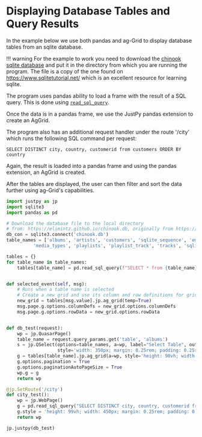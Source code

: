 # Displaying Database Tables and Query Results

In the example below we use both pandas and ag-Grid to display database tables from an sqlite database.

!!! warning
    For the example to work you need to download the [chinook sqlite database](https://elimintz.github.io/chinook.db) and put it in the directory from which you are running the program. The file is a copy of the one found on https://www.sqlitetutorial.net/ which is an excellent resource for learning sqlite.

The program uses pandas ability to load a frame with the result of a SQL query. This is done using [`read_sql_query`](https://pandas.pydata.org/pandas-docs/stable/reference/api/pandas.read_sql_query.html).

Once the data is in a pandas frame, we use the JustPy pandas extension to create an AgGrid.

The program also has an additional request handler under the route '/city' which runs the following SQL command per request:
```sqlite
SELECT DISTINCT city, country, customerid from customers ORDER BY country
```

Again, the result is loaded into a pandas frame and using the pandas extension, an AgGrid is created.

After the tables are displayed, the user can then filter and sort the data further using ag-Grid's capabilities.  

```python
import justpy as jp
import sqlite3
import pandas as pd

# Download the database file to the local directory
# from: https://elimintz.github.io/chinook.db, originally from https://www.sqlitetutorial.net/
db_con = sqlite3.connect('chinook.db')
table_names = ['albums', 'artists', 'customers', 'sqlite_sequence', 'employees', 'genres', 'invoices', 'invoice_items',
          'media_types', 'playlists', 'playlist_track', 'tracks', 'sqlite_stat1']

tables = {}
for table_name in table_names:
    tables[table_name] = pd.read_sql_query(f"SELECT * from {table_name}", db_con)


def selected_event(self, msg):
    # Runs when a table name is selected
    # Create a new grid and use its column and row definitions for grid already on page
    new_grid = tables[msg.value].jp.ag_grid(temp=True)
    msg.page.g.options.columnDefs = new_grid.options.columnDefs
    msg.page.g.options.rowData = new_grid.options.rowData


def db_test(request):
    wp = jp.QuasarPage()
    table_name = request.query_params.get('table', 'albums')
    s = jp.QSelect(options=table_names, a=wp, label="Select Table", outlined=True, input=selected_event,
                   style='width: 350px; margin: 0.25rem; padding: 0.25rem;', value=table_name)
    g = tables[table_name].jp.ag_grid(a=wp, style='height: 90vh; width: 99%; margin: 0.25rem; padding: 0.25rem;')
    g.options.pagination = True
    g.options.paginationAutoPageSize = True
    wp.g = g
    return wp

@jp.SetRoute('/city')
def city_test():
    wp = jp.WebPage()
    g = pd.read_sql_query("SELECT DISTINCT city, country, customerid from customers ORDER BY country", db_con).jp.ag_grid(a=wp)
    g.style = 'height: 99vh; width: 450px; margin: 0.25rem; padding: 0.25rem;'
    return wp

jp.justpy(db_test)

```

